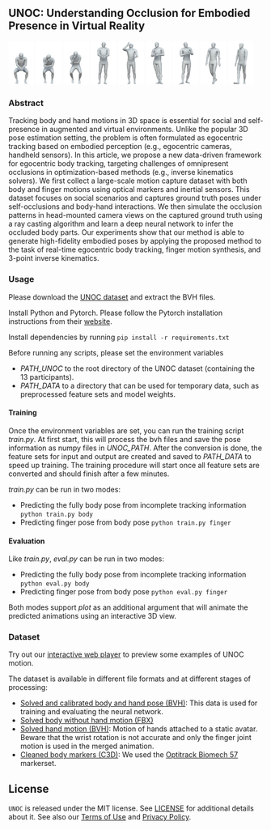 ## UNOC: Understanding Occlusion for Embodied Presence in Virtual Reality
<p float="left">
<img src="./images/1.png" width="10%"/>
<img src="./images/2.png" width="10%"/>
<img src="./images/3.png" width="10%"/>
<img src="./images/4.png" width="10%"/>
<img src="./images/5.png" width="10%"/>
<img src="./images/6.png" width="10%"/>
<img src="./images/7.png" width="10%"/>
<img src="./images/8.png" width="10%"/>
<img src="./images/9.png" width="10%"/>
<p>

### Abstract

Tracking body and hand motions in 3D space is essential for social and self-presence in augmented and virtual environments. Unlike the popular 3D pose estimation setting, the problem is often formulated as egocentric tracking based on embodied perception (e.g., egocentric cameras, handheld sensors). In this article, we propose a new data-driven framework for egocentric body tracking, targeting challenges of omnipresent occlusions in optimization-based methods (e.g., inverse kinematics solvers). We first collect a large-scale motion capture dataset with both body and finger motions using optical markers and inertial sensors. This dataset focuses on social scenarios and captures ground truth poses under self-occlusions and body-hand interactions. We then simulate the occlusion patterns in head-mounted camera views on the captured ground truth using a ray casting algorithm and learn a deep neural network to infer the occluded body parts. Our experiments show that our method is able to generate high-fidelity embodied poses by applying the proposed method to the task of real-time egocentric body tracking, finger motion synthesis, and 3-point inverse kinematics.

### Usage

Please download the [UNOC dataset](https://cloud.tugraz.at/index.php/s/ykqxA7HxYMnwbXr) and extract the BVH files.

Install Python and Pytorch. Please follow the Pytorch installation instructions from their [website](https://pytorch.org/get-started/locally/).

Install dependencies by running `pip install -r requirements.txt`

Before running any scripts, please set the environment variables

- _PATH_UNOC_ to the root directory of the UNOC dataset (containing the 13 participants).
- _PATH_DATA_ to a directory that can be used for temporary data, such as preprocessed feature sets and model weights.

#### Training

Once the environment variables are set, you can run the training script _train.py_. At first start, this will process the bvh files and save the pose
information as numpy files in _UNOC_PATH_. After the conversion is done, the feature sets for input and output are created and saved to _PATH_DATA_ to speed up
training. The training procedure will start once all feature sets are converted and should finish after a few minutes.

_train.py_ can be run in two modes:

- Predicting the fully body pose from incomplete tracking information `python train.py body`
- Predicting finger pose from body pose `python train.py finger`

#### Evaluation

Like _train.py_, _eval.py_ can be run in two modes:

- Predicting the fully body pose from incomplete tracking information `python eval.py body`
- Predicting finger pose from body pose `python eval.py finger`

Both modes support _plot_ as an additional argument that will animate the predicted animations using an interactive 3D view.

### Dataset

Try out our [interactive web player](https://dabeschte.github.io/UNOC-Demo/) to preview some examples of UNOC motion.

The dataset is available in different file formats and at different stages of processing:

- [Solved and calibrated body and hand pose (BVH)](https://cloud.tugraz.at/index.php/s/ykqxA7HxYMnwbXr): This data is used for training and evaluating the
  neural network.
- [Solved body without hand motion (FBX)](https://cloud.tugraz.at/index.php/s/NjdGBey6zaiayAb)
- [Solved hand motion (BVH)](https://cloud.tugraz.at/index.php/s/x4aorYcgtXoCLSL): Motion of hands attached to a static avatar. Beware that the wrist rotation is not accurate and only the finger joint
  motion is used in the merged animation.
- [Cleaned body markers (C3D)](https://cloud.tugraz.at/index.php/s/q7KQ5gkkeP5QGoS): We used
  the [Optitrack Biomech 57](https://v22.wiki.optitrack.com/index.php?title=Biomech_(57)) markerset.
  
## License

`UNOC` is released under the MIT license. See [LICENSE](LICENSE.txt) for additional details about it.
See also our [Terms of Use](https://opensource.facebook.com/legal/terms) and [Privacy Policy](https://opensource.facebook.com/legal/privacy).
